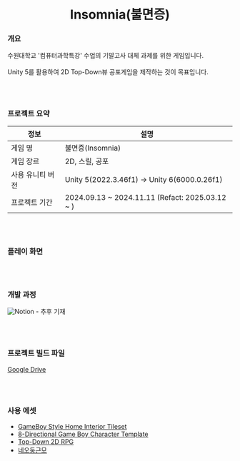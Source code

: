 <div align="center">
  
# Insomnia(불면증)
</div>

### 개요

수원대학교 '컴퓨터과학특강' 수업의 기말고사 대체 과제를 위한 게임입니다.<br></br> 
Unity 5를 활용하여 2D Top-Down뷰 공포게임을 제작하는 것이 목표입니다.

<br></br>

### 프로젝트 요약

| 정보 | 설명 |
|-----|-------|
| 게임 명 | 불면증(Insomnia) |
| 게임 장르| 2D, 스릴, 공포 |
| 사용 유니티 버전| Unity 5(2022.3.46f1) → Unity 6(6000.0.26f1) |
| 프로젝트 기간 | 2024.09.13 ~ 2024.11.11 (Refact: 2025.03.12 ~ )|

<br></br>

### 플레이 화면

<br></br>

### 개발 과정

![Notion]() - 추후 기재

<br></br>

### 프로젝트 빌드 파일

[Google Drive](https://drive.google.com/drive/folders/1a9QmaSbUQVJf8Z493pI4_BHxTVRYiTA4?usp=drive_link)

<br></br>

### 사용 에셋

* [GameBoy Style Home Interior Tileset](https://monkeyimage.itch.io/home-interior-tilesheet-gameboy-styled)
* [8-Directional Game Boy Character Template](https://gibbongl.itch.io/8-directional-gameboy-character-template)
* [Top-Down 2D RPG](https://goldmetal.co.kr/)
* [네오둥근모](https://neodgm.dalgona.dev/)
